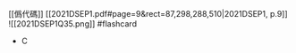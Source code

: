 [[僞代碼]]
[[2021DSEP1.pdf#page=9&rect=87,298,288,510|2021DSEP1, p.9]]
![[2021DSEP1Q35.png]] #flashcard 
- C
<!--ID: 1730727373109-->

